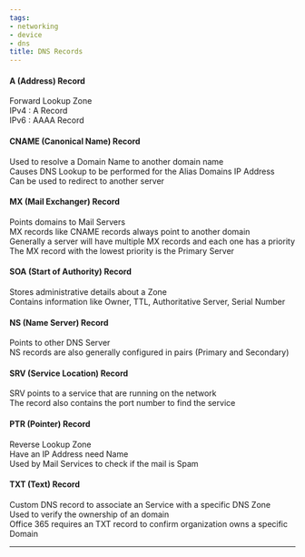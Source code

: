 ```yaml
---
tags:
- networking
- device
- dns
title: DNS Records
---
```


#### A (Address) Record

Forward Lookup Zone  
IPv4 : A Record  
IPv6 : AAAA Record

#### CNAME (Canonical Name) Record

Used to resolve a Domain Name to another domain name  
Causes DNS Lookup to be performed for the Alias Domains IP Address  
Can be used to redirect to another server  

#### MX (Mail Exchanger) Record

Points domains to Mail Servers  
MX records like CNAME records always point to another domain  
Generally a server will have multiple MX records and each one has a priority  
The MX record with the lowest priority is the Primary Server

#### SOA (Start of Authority) Record

Stores administrative details about a Zone  
Contains information like Owner, TTL, Authoritative Server, Serial Number

#### NS (Name Server) Record

Points to other DNS Server  
NS records are also generally configured in pairs (Primary and Secondary)

#### SRV (Service Location) Record

SRV points to a service that are running on the network  
The record also contains the port number to find the service

#### PTR (Pointer) Record

Reverse Lookup Zone  
Have an IP Address need Name  
Used by Mail Services to check if the mail is Spam

#### TXT (Text) Record

Custom DNS record to associate an Service with a specific DNS Zone  
Used to verify the ownership of an domain  
Office 365 requires an TXT record to confirm organization owns a specific Domain

---